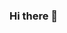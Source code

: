 ### Hi there 👋

<!--
**mypherhistamine/mypherhistamine** is a ✨ _special_ ✨ repository because its `README.md` (this file) appears on your GitHub profile.

Here are some ideas to get you started:

- 🔭 I’m currently working on`AVSYNC`
- 🌱 I’m currently learning  `Flutter` , `Data Structures` , `NodeJS` , 
- 🤔 I’m looking for help with `NodeJS`
- 💬 Ask me about `Flutter`
- 📫 How to reach me: [`rishabhmishra23599@gmail.com`](rishabhmishra23599@gmail.com)
